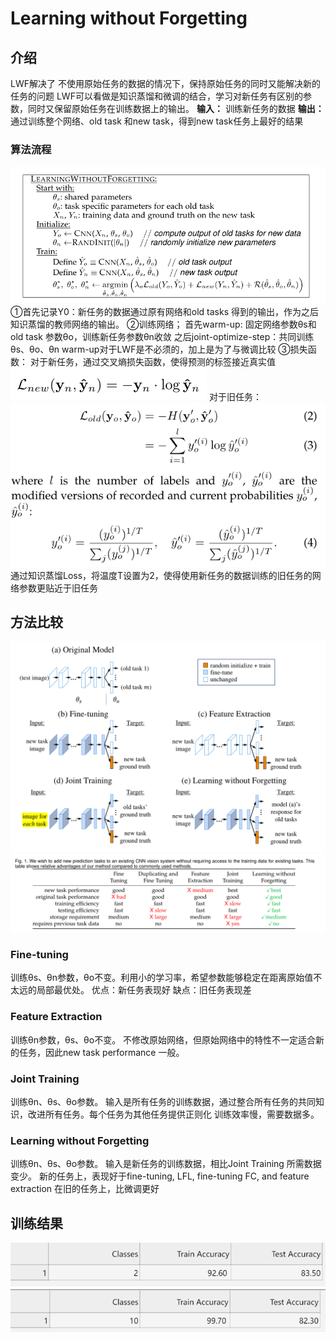 # Learning without Forgetting
## 介绍
LWF解决了  不使用原始任务的数据的情况下，保持原始任务的同时又能解决新的任务的问题
LWF可以看做是知识蒸馏和微调的结合，学习对新任务有区别的参数，同时又保留原始任务在训练数据上的输出。
**输入：** 训练新任务的数据
**输出：**  通过训练整个网络、old task 和new task，得到new task任务上最好的结果

### 算法流程
![](https://raw.githubusercontent.com/LIUQI-creat/pic/main/20221115215019.png)
 ①首先记录Y0：新任务的数据通过原有网络和old tasks 得到的输出，作为之后知识蒸馏的教师网络的输出。
 ②训练网络；
	 首先warm-up: 固定网络参数θs和old task 参数θo，训练新任务参数θn收敛
	 之后joint-optimize-step：共同训练θs、θo、θn
	 warm-up对于LWF是不必须的，加上是为了与微调比较
③损失函数：
对于新任务，通过交叉熵损失函数，使得预测的标签接近真实值
![](https://raw.githubusercontent.com/LIUQI-creat/pic/main/20221115215928.png)
对于旧任务：
![](https://raw.githubusercontent.com/LIUQI-creat/pic/main/20221115220044.png)
通过知识蒸馏Loss，将温度T设置为2，使得使用新任务的数据训练的旧任务的网络参数更贴近于旧任务

## 方法比较
![](https://raw.githubusercontent.com/LIUQI-creat/pic/main/20221115221854.png)
![](https://raw.githubusercontent.com/LIUQI-creat/pic/main/20221115222309.png)
### Fine-tuning
训练θs、θn参数，θo不变。利用小的学习率，希望参数能够稳定在距离原始值不太远的局部最优处。
优点：新任务表现好
缺点：旧任务表现差

### Feature Extraction
训练θn参数，θs、θo不变。
不修改原始网络，但原始网络中的特性不一定适合新的任务，因此new task performance 一般。

### Joint Training
训练θn、θs、θo参数。
输入是所有任务的训练数据，通过整合所有任务的共同知识，改进所有任务。每个任务为其他任务提供正则化
训练效率慢，需要数据多。

### Learning without Forgetting
训练θn、θs、θo参数。
输入是新任务的训练数据，相比Joint Training 所需数据变少。
新的任务上，表现好于fine-tuning, LFL, fine-tuning FC, and feature extraction
在旧的任务上，比微调更好

## 训练结果
![](https://raw.githubusercontent.com/LIUQI-creat/pic/main/20221115223718.png)
![](https://raw.githubusercontent.com/LIUQI-creat/pic/main/20221115223803.png)

<!--stackedit_data:
eyJoaXN0b3J5IjpbMjA0MzI4NTY5OSwtMTUxOTU0MTI5MSw4OT
g4NjE3NTcsMTc0NTEzNjU0OCwtNTM0NzM4NTkwLDE2MzM2NDEz
MDJdfQ==
-->
